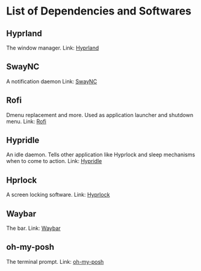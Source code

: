 
# List of Dependencies and Softwares


## Hyprland

The window manager.
Link: [Hyprland](https://hyprland.org/)

## SwayNC

A notification daemon
Link: [SwayNC](https://github.com/ErikReider/SwayNotificationCenter)

## Rofi

Dmenu replacement and more. Used as application launcher and shutdown menu.
Link: [Rofi](https://github.com/davatorium/rofi)

## Hypridle

An idle daemon. Tells other application like Hyprlock and sleep mechanisms when to come to action.
Link: [Hypridle](https://github.com/hyprwm/hypridle)

## Hprlock

A screen locking software.
Link: [Hyprlock](https://github.com/hyprwm/hyprlock)

## Waybar

The bar. 
Link: [Waybar](https://github.com/Alexays/Waybar)

## oh-my-posh

The terminal prompt.
Link: [oh-my-posh](https://ohmyposh.dev/****)
